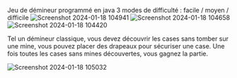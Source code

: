 Jeu de démineur programmé en java
3 modes de difficulté : facile / moyen / difficile
![Screenshot 2024-01-18 104941](https://github.com/NicolasGiry/Demineur/assets/114723956/ae9baae7-0ac0-4fb2-84ef-dbfa6099d144) ![Screenshot 2024-01-18 104658](https://github.com/NicolasGiry/Demineur/assets/114723956/55bf48b8-1b35-4a10-86a1-bd3eafdf592c) ![Screenshot 2024-01-18 104420](https://github.com/NicolasGiry/Demineur/assets/114723956/6a7b1e64-42b1-40fd-8f12-9ea9e9870a2d)

Tel un démineur classique, vous devez découvrir les cases sans tomber sur une mine, vous pouvez placer des drapeaux pour sécuriser une case. 
Une fois toutes les cases sans mines découvertes, vous gagnez la partie.

![Screenshot 2024-01-18 105032](https://github.com/NicolasGiry/Demineur/assets/114723956/92055cc6-9c1c-43c9-8f40-6b6a73f3bbbd)
